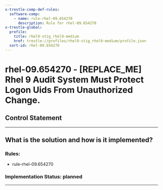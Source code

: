 ```yaml
---
x-trestle-comp-def-rules:
  software-comp:
    - name: rule-rhel-09.654270
      description: Rule for rhel-09.654270
x-trestle-global:
  profile:
    title: rhel9-stig_rhel9-medium
    href: trestle://profiles/rhel9-stig_rhel9-medium/profile.json
  sort-id: rhel-09.654270
---
```


# rhel-09.654270 - \[REPLACE_ME\] Rhel 9 Audit System Must Protect Logon Uids From Unauthorized Change.

## Control Statement

______________________________________________________________________

## What is the solution and how is it implemented?

<!-- For implementation status enter one of: implemented, partial, planned, alternative, not-applicable -->

<!-- Note that the list of rules under ### Rules: is read-only and changes will not be captured after assembly to JSON -->

<!-- Add control implementation description here for control: rhel-09.654270 -->

### Rules:

  - rule-rhel-09.654270

### Implementation Status: planned

______________________________________________________________________

